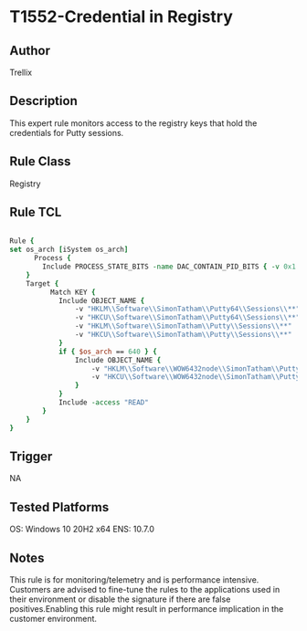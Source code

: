 # T1552-Credential in Registry

## Author
Trellix

## Description
This expert rule monitors access to the registry keys that hold the credentials for Putty sessions.

## Rule Class 
Registry

## Rule TCL
```tcl

Rule {
set os_arch [iSystem os_arch]
      Process {        
        Include PROCESS_STATE_BITS -name DAC_CONTAIN_PID_BITS { -v 0x1 }        
    }
    Target {
          Match KEY {
			Include OBJECT_NAME {              
				-v "HKLM\\Software\\SimonTatham\\Putty64\\Sessions\\**" 
				-v "HKCU\\Software\\SimonTatham\\Putty64\\Sessions\\**"	
				-v "HKLM\\Software\\SimonTatham\\Putty\\Sessions\\**" 	
				-v "HKCU\\Software\\SimonTatham\\Putty\\Sessions\\**" 
			}			
			if { $os_arch == 640 } {			
				Include OBJECT_NAME {	
					-v "HKLM\\Software\\WOW6432node\\SimonTatham\\Putty\\Sessions\\**"
					-v "HKCU\\Software\\WOW6432node\\SimonTatham\\Putty\\Sessions\\**"
				}
			}
			Include -access "READ"            
        }
    }
}

```

## Trigger
NA

## Tested Platforms
OS: Windows 10 20H2 x64
ENS: 10.7.0

## Notes
This rule is for monitoring/telemetry and is performance intensive. Customers are advised to fine-tune the rules to the applications used in their environment or disable the signature if there are false positives.Enabling this rule might result in performance implication in the customer environment.
